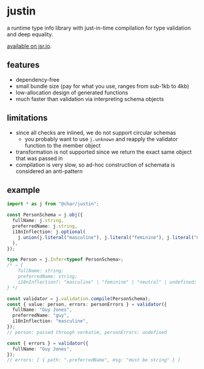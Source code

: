 # justin

a runtime type info library with just-in-time compilation for type validation and deep equality.

[available on jsr.io](http://jsr.io/@char/justin).

## features

- dependency-free
- small bundle size (pay for what you use, ranges from sub-1kb to 4kb)
- low-allocation design of generated functions
- much faster than validation via interpreting schema objects

## limitations

- since all checks are inlined, we do not support circular schemas
  - you probably want to use `j.unknown` and reapply the validator function to the member object
- transformation is not supported since we return the exact same object that was passed in
- compilation is very slow, so ad-hoc construction of schemata is considered an anti-pattern

## example

```typescript
import * as j from "@char/justin";

const PersonSchema = j.obj({
  fullName: j.string,
  preferredName: j.string,
  i18nInflection: j.optional(
    j.union(j.literal("masculine"), j.literal("feminine"), j.literal("neutral")),
  ),
});

type Person = j.Infer<typeof PersonSchema>;
/* ⇒ {
    fullName: string;
    preferredName: string;
    i18nInflection?: "masculine" | "feminine" | "neutral" | undefined;
} */

const validator = j.validation.compile(PersonSchema);
const { value: person, errors: personErrors } = validator({
  fullName: "Guy Jones",
  preferredName: "guy",
  i18nInflection: "masculine",
});
// person: passed through verbatim, personErrors: undefined

const { errors } = validator({
  fullName: "Guy Jones",
});
// errors: [ { path: ".preferredName", msg: "must be string" } ]
```

